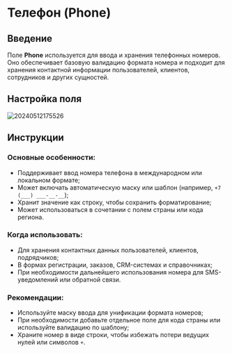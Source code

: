 # Телефон (Phone)

## Введение

Поле **Phone** используется для ввода и хранения телефонных номеров. Оно обеспечивает базовую валидацию формата номера и подходит для хранения контактной информации пользователей, клиентов, сотрудников и других сущностей.

## Настройка поля

![20240512175526](https://static-docs.nocobase.com/20240512175526.png)

## Инструкции

### Основные особенности:

- Поддерживает ввод номера телефона в международном или локальном формате;
- Может включать автоматическую маску или шаблон (например, `+7 (___) ___-__-__`);
- Хранит значение как строку, чтобы сохранить форматирование;
- Может использоваться в сочетании с полем страны или кода региона.

### Когда использовать:

- Для хранения контактных данных пользователей, клиентов, подрядчиков;
- В формах регистрации, заказов, CRM-системах и справочниках;
- При необходимости дальнейшего использования номера для SMS-уведомлений или обратной связи.

### Рекомендации:

- Используйте маску ввода для унификации формата номеров;
- При необходимости добавьте отдельное поле для кода страны или используйте валидацию по шаблону;
- Храните номер в виде строки, чтобы избежать потери ведущих нулей или символов `+`.

